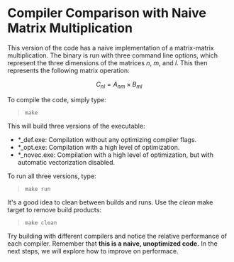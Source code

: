 # Compiler Comparison with Naive Matrix Multiplication

This version of the code has a naive implementation of a 
matrix-matrix multiplication. The binary is run with three 
command line options, which represent the three dimensions 
of the matrices $`n`$, $`m`$, and $`l`$.  This then represents the 
following matrix operation:

```math
C_{nl} = A_{nm} \times B_{ml}
```

To compile the code, simply type:

> `make`

This will build three versions of the executable:
 * *_def.exe: Compilation without any optimizing compiler flags.
 * *_opt.exe: Compilation with a high level of optimization.
 * *_novec.exe: Compilation with a high level of optimization, but with automatic vectorization disabled.

To run all three versions, type:

> `make run`

It's a good idea to clean between builds and runs.  Use the _clean_ make target
to remove build products:

> `make clean`

Try building with different compilers and notice the relative performance of 
each compiler.  Remember that **this is a naive, unoptimized code.** In the 
next steps, we will explore how to improve on performace.

